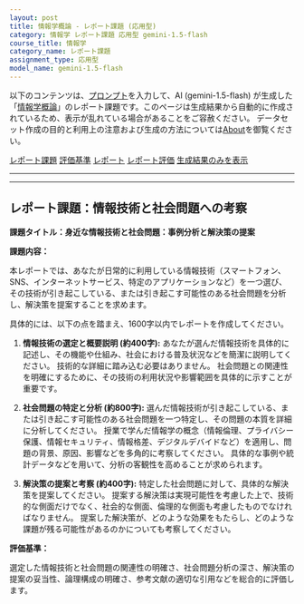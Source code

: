 ```yaml
---
layout: post
title: 情報学概論 - レポート課題 (応用型)
category: 情報学 レポート課題 応用型 gemini-1.5-flash
course_title: 情報学
category_name: レポート課題
assignment_type: 応用型
model_name: gemini-1.5-flash
---
```


以下のコンテンツは、[プロンプト](http://127.0.0.1:8000/generated/情報学/gemini-1.5-flash/prompt_レポート課題-応用型.md)を入力して、AI (gemini-1.5-flash) が生成した「[情報学概論](/contents/情報学/)」のレポート課題です。このページは生成結果から自動的に作成されているため、表示が乱れている場合があることをご容赦ください。
データセット作成の目的と利用上の注意および生成の方法については[About](/About)を御覧ください。

[レポート課題](../レポート課題-応用型)
[評価基準](../評価基準-応用型)
[レポート](../レポート-応用型)
[レポート評価](../レポート評価-応用型)
[生成結果のみを表示](http://127.0.0.1:8000/generated/情報学/gemini-1.5-flash/レポート課題-応用型.md)
  

***
***
  
## レポート課題：情報技術と社会問題への考察

**課題タイトル：身近な情報技術と社会問題：事例分析と解決策の提案**

**課題内容：**

本レポートでは、あなたが日常的に利用している情報技術（スマートフォン、SNS、インターネットサービス、特定のアプリケーションなど）を一つ選び、その技術が引き起こしている、または引き起こす可能性のある社会問題を分析し、解決策を提案することを求めます。

具体的には、以下の点を踏まえ、1600字以内でレポートを作成してください。

1. **情報技術の選定と概要説明 (約400字):**  あなたが選んだ情報技術を具体的に記述し、その機能や仕組み、社会における普及状況などを簡潔に説明してください。  技術的な詳細に踏み込む必要はありません。  社会問題との関連性を明確にするために、その技術の利用状況や影響範囲を具体的に示すことが重要です。

2. **社会問題の特定と分析 (約800字):** 選んだ情報技術が引き起こしている、または引き起こす可能性のある社会問題を一つ特定し、その問題の本質を詳細に分析してください。  授業で学んだ情報学の概念（情報倫理、プライバシー保護、情報セキュリティ、情報格差、デジタルデバイドなど）を適用し、問題の背景、原因、影響などを多角的に考察してください。  具体的な事例や統計データなどを用いて、分析の客観性を高めることが求められます。

3. **解決策の提案と考察 (約400字):**  特定した社会問題に対して、具体的な解決策を提案してください。  提案する解決策は実現可能性を考慮した上で、技術的な側面だけでなく、社会的な側面、倫理的な側面も考慮したものでなければなりません。  提案した解決策が、どのような効果をもたらし、どのような課題が残る可能性があるのかについても考察してください。


**評価基準：**

選定した情報技術と社会問題の関連性の明確さ、社会問題分析の深さ、解決策の提案の妥当性、論理構成の明確さ、参考文献の適切な引用などを総合的に評価します。
